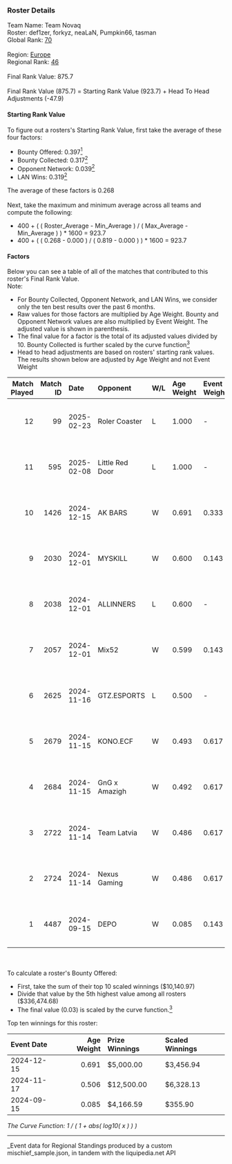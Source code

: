 ### Roster Details<br />
Team Name: Team Novaq<br />
Roster: def1zer, forkyz, neaLaN, Pumpkin66, tasman<br />
Global Rank: [70](../../standings_global_2025_03_01.md)<br />
<br />
Region: [Europe]( ../../standings_europe_2025_03_01.md)<br />
Regional Rank: [46]( ../../standings_europe_2025_03_01.md)<br />
<br />
Final Rank Value:  875.7<br />
<br />
Final Rank Value (875.7) = Starting Rank Value (923.7) + Head To Head Adjustments (-47.9)<br />

#### Starting Rank Value<br />
To figure out a rosters's Starting Rank Value, first take the average of these four factors:<br />
- Bounty Offered: 0.397[<sup>1</sup>](#table2)
- Bounty Collected: 0.317[<sup>2</sup>](#table1)
- Opponent Network: 0.039[<sup>2</sup>](#table1)
- LAN Wins: 0.319[<sup>2</sup>](#table1)

The average of these factors is 0.268<br />
<br />
Next, take the maximum and minimum average across all teams and compute the following:<br />
- 400 + ( ( Roster_Average - Min_Average ) / ( Max_Average - Min_Average ) ) * 1600 = 923.7
- 400 + ( ( 0.268 - 0.000 ) / ( 0.819 - 0.000 ) ) * 1600 = 923.7


#### Factors<br />
Below you can see a table of all of the matches that contributed to this roster's Final Rank Value.<br />
Note:<br />

- For Bounty Collected, Opponent Network, and LAN Wins, we consider only the ten best results over the past 6 months.
- Raw values for those factors are multiplied by Age Weight. Bounty and Opponent Network values are also multiplied by Event Weight. The adjusted value is shown in parenthesis.
- The final value for a factor is the total of its adjusted values divided by 10. Bounty Collected is further scaled by the curve function[<sup>3</sup>](#curveFunction)
- Head to head adjustments are based on rosters' starting rank values. The results shown below are adjusted by Age Weight and not Event Weight
<span id="table1"></span><br />


| Match Played | Match ID | Date       | Opponent        | W/L | Age Weight | Event Weight | Bounty Collected | Opponent Network | LAN Wins  | H2H Adj. | Roster                                         |
| -: | -: | :- | :- | :- | :- | :- | :- | :- | :- | -: | :- |
|           12 |       99 | 2025-02-23 | Roler Coaster   | L   | 1.000      | -            | -                | -                | -         |   -27.55 | def1zer, forkyz, neaLaN, Pumpkin66, tasman     |
|           11 |      595 | 2025-02-08 | Little Red Door | L   | 1.000      | -            | -                | -                | -         |   -28.34 | def1zer, forkyz, neaLaN, Pumpkin66, tasman     |
|           10 |     1426 | 2024-12-15 | AK BARS         | W   | 0.691      | 0.333        | 0.008 (0.002)    | 0.067 (0.015)    | 1 (0.691) |     3.66 | dako, def1zer, forkyz, Pumpkin66, tasman       |
|            9 |     2030 | 2024-12-01 | MYSKILL         | W   | 0.600      | 0.143        | 0.001 (0.000)    | 0.123 (0.011)    | 0 (0.000) |     3.11 | dako, def1zer, forkyz, Pumpkin66, tasman       |
|            8 |     2038 | 2024-12-01 | ALLINNERS       | L   | 0.600      | -            | -                | -                | -         |   -15.94 | dako, def1zer, forkyz, Pumpkin66, tasman       |
|            7 |     2057 | 2024-12-01 | Mix52           | W   | 0.599      | 0.143        | 0.000 (0.000)    | 0.036 (0.003)    | 0 (0.000) |     1.06 | dako, def1zer, forkyz, Pumpkin66, tasman       |
|            6 |     2625 | 2024-11-16 | GTZ.ESPORTS     | L   | 0.500      | -            | -                | -                | -         |    -4.60 | dako, def1zer, demente, neaLaN, Pumpkin66      |
|            5 |     2679 | 2024-11-15 | KONO.ECF        | W   | 0.493      | 0.617        | 0.045 (0.014)    | 0.629 (0.191)    | 1 (0.493) |     6.04 | dako, def1zer, demente, neaLaN, Pumpkin66      |
|            4 |     2684 | 2024-11-15 | GnG x Amazigh   | W   | 0.492      | 0.617        | 0.000 (0.000)    | 0.000 (0.000)    | 1 (0.492) |     0.72 | dako, def1zer, demente, neaLaN, Pumpkin66      |
|            3 |     2722 | 2024-11-14 | Team Latvia     | W   | 0.486      | 0.617        | 0.000 (0.000)    | 0.055 (0.016)    | 1 (0.486) |     1.94 | dako, def1zer, demente, neaLaN, Pumpkin66      |
|            2 |     2724 | 2024-11-14 | Nexus Gaming    | W   | 0.486      | 0.617        | 0.183 (0.055)    | 0.503 (0.151)    | 1 (0.486) |    11.53 | dako, def1zer, demente, neaLaN, Pumpkin66      |
|            1 |     4487 | 2024-09-15 | DEPO            | W   | 0.085      | 0.143        | 0.004 (0.000)    | 0.089 (0.001)    | 1 (0.085) |     0.45 | BLVCKM4GIC, def1zer, forkyz, Pumpkin66, tasman |

<br />
<span id="table2"></span><br />
To calculate a roster's Bounty Offered:<br />

- First, take the sum of their top 10 scaled winnings ($10,140.97)
- Divide that value by the 5th highest value among all rosters ($336,474.68)
- The final value (0.03) is scaled by the curve function.[<sup>3</sup>](#curveFunction)

Top ten winnings for this roster:<br />

| Event Date | Age Weight | Prize Winnings | Scaled Winnings |
| :- | -: | :- | :- |
| 2024-12-15 |      0.691 | $5,000.00      | $3,456.94       |
| 2024-11-17 |      0.506 | $12,500.00     | $6,328.13       |
| 2024-09-15 |      0.085 | $4,166.59      | $355.90         |


<span id="curveFunction"></span>_The Curve Function: 1 / ( 1 + abs( log10( x ) ) )_<br />

---
_Event data for Regional Standings produced by a custom mischief_sample.json, in tandem with the liquipedia.net API<br />
